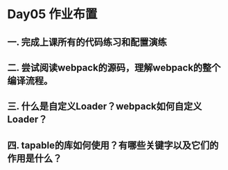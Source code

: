 # Day05 作业布置

## 一. 完成上课所有的代码练习和配置演练









## 二. 尝试阅读webpack的源码，理解webpack的整个编译流程。









## 三. 什么是自定义Loader？webpack如何自定义Loader？









## 四. tapable的库如何使用？有哪些关键字以及它们的作用是什么？



































































